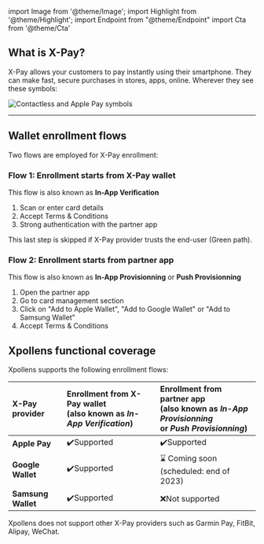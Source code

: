 import Image from '@theme/Image';
import Highlight from '@theme/Highlight';
import Endpoint from "@theme/Endpoint"
import Cta from '@theme/Cta'

## What is X-Pay?

X-Pay allows your customers to pay instantly using their smartphone. They can make fast, secure purchases in stores, apps, online. Wherever they see these symbols:

<Image src="docs/Card_Symbol_Contactless+Apple-Pay.png" alt="Contactless and Apple Pay symbols"/>

---

## Wallet enrollment flows

Two flows are employed for X-Pay enrollment:

### Flow 1: Enrollment starts from X-Pay wallet

This flow is also known as **In-App Verification**

1. Scan or enter card details
2. Accept Terms & Conditions
3. Strong authentication with the partner app

This last step is skipped if X-Pay provider trusts the end-user (Green path).

### Flow 2: Enrollment starts from partner app

This flow is also known as **In-App Provisionning** or **Push Provisionning**

1. Open the partner app
2. Go to card management section
3. Click on "Add to Apple Wallet", "Add to Google Wallet" or "Add to Samsung Wallet"
4. Accept Terms & Conditions

## Xpollens functional coverage

Xpollens supports the following enrollment flows:

| X-Pay provider | Enrollment from X-Pay wallet <br /> (also known as *In-App Verification*) | Enrollment from partner app <br/> (also known as *In-App Provisionning* <br /> or *Push Provisionning*) |
|:---|:---|:---|
| **Apple Pay**  |✔️Supported |✔️Supported     |
| **Google Wallet** |✔️Supported |⌛ Coming soon <br /> (scheduled: end of 2023) |
| **Samsung Wallet**|✔️Supported |❌Not supported |

Xpollens does not support other X-Pay providers such as Garmin Pay, FitBit, Alipay, WeChat.

<Cta
  context="doc"
  ui="button"
  link="/use-cases/xpay/X-Pay"
  label="Read detailed documentation here"
/>
